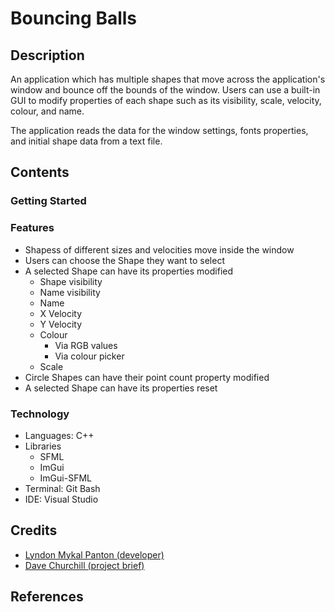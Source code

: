 # Bouncing Balls

## Description

An application which has multiple shapes that move across the application's
window and bounce off the bounds of the window. Users can use a built-in GUI
to modify properties of each shape such as its visibility, scale, velocity,
colour, and name.

The application reads the data for the window settings, fonts properties, and
initial shape data from a text file.

## Contents

### Getting Started

### Features

- Shapess of different sizes and velocities move inside the window
- Users can choose the Shape they want to select
- A selected Shape can have its properties modified
    - Shape visibility
    - Name visibility
    - Name
    - X Velocity
    - Y Velocity
    - Colour
        - Via RGB values
        - Via colour picker
    - Scale
- Circle Shapes can have their point count property modified
- A selected Shape can have its properties reset

### Technology

- Languages: C++
- Libraries
    - SFML
    - ImGui
    - ImGui-SFML
- Terminal: Git Bash
- IDE: Visual Studio

## Credits

- [Lyndon Mykal Panton (developer)](https://github.com/lyndonpanton)
- [Dave Churchill (project brief)](https://www.cs.mun.ca/~dchurchill/)

## References
